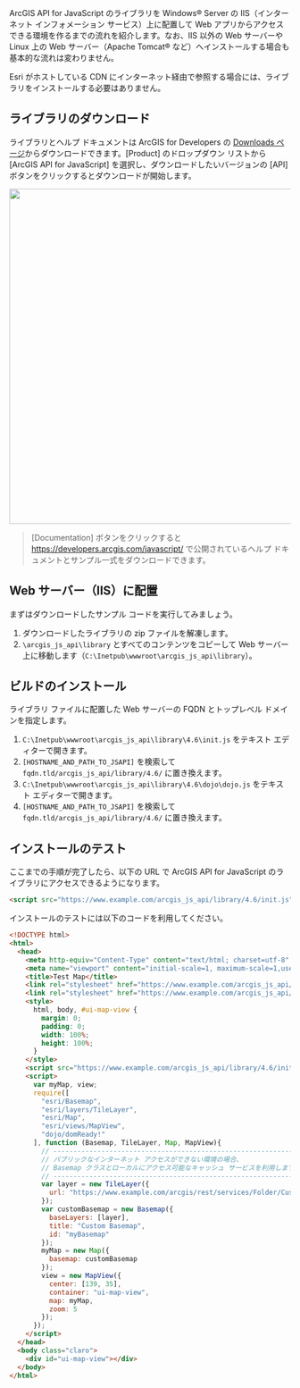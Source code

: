 ArcGIS API for JavaScript のライブラリを Windows® Server の IIS（インターネット インフォメーション サービス）上に配置して Web アプリからアクセスできる環境を作るまでの流れを紹介します。なお、IIS 以外の Web サーバーや Linux 上の Web サーバー（Apache Tomcat® など）へインストールする場合も基本的な流れは変わりません。

Esri がホストしている CDN にインターネット経由で参照する場合には、ライブラリをインストールする必要はありません。

## ライブラリのダウンロード

ライブラリとヘルプ ドキュメントは ArcGIS for Developers の <a href="https://developers.arcgis.com/downloads/" target="_blank">Downloads ページ</a>からダウンロードできます。[Product] のドロップダウン リストから [ArcGIS API for JavaScript] を選択し、ダウンロードしたいバージョンの [API] ボタンをクリックするとダウンロードが開始します。 

<img src="https://s3-ap-northeast-1.amazonaws.com/apps.esrij.com/arcgis-dev/guide/img/install-jsapi/Install.PNG" width="600px">

> [Documentation] ボタンをクリックすると <a href="https://developers.arcgis.com/javascript/" target="_blank">https://developers.arcgis.com/javascript/</a> で公開されているヘルプ ドキュメントとサンプル一式をダウンロードできます。

## Web サーバー（IIS）に配置

まずはダウンロードしたサンプル コードを実行してみましょう。

1. ダウンロードしたライブラリの zip ファイルを解凍します。
1. `\arcgis_js_api\library` とすべてのコンテンツをコピーして Web サーバー上に移動します（`C:\Inetpub\wwwroot\arcgis_js_api\library`）。

## ビルドのインストール

ライブラリ ファイルに配置した Web サーバーの FQDN とトップレベル ドメインを指定します。

1. `C:\Inetpub\wwwroot\arcgis_js_api\library\4.6\init.js` をテキスト エディターで開きます。
1. `[HOSTNAME_AND_PATH_TO_JSAPI]` を検索して `fqdn.tld/arcgis_js_api/library/4.6/` に置き換えます。
1. `C:\Inetpub\wwwroot\arcgis_js_api\library\4.6\dojo\dojo.js` をテキスト エディターで開きます。
1. `[HOSTNAME_AND_PATH_TO_JSAPI]` を検索して `fqdn.tld/arcgis_js_api/library/4.6/` に置き換えます。

## インストールのテスト

ここまでの手順が完了したら、以下の URL で ArcGIS API for JavaScript のライブラリにアクセスできるようになります。

```html
<script src="https://www.example.com/arcgis_js_api/library/4.6/init.js"></script>
```

インストールのテストには以下のコードを利用してください。

```html
<!DOCTYPE html>
<html>
  <head>
    <meta http-equiv="Content-Type" content="text/html; charset=utf-8" />
    <meta name="viewport" content="initial-scale=1, maximum-scale=1,user-scalable=no" />
    <title>Test Map</title>
    <link rel="stylesheet" href="https://www.example.com/arcgis_js_api/library/4.6/dijit/themes/claro/claro.css" />
    <link rel="stylesheet" href="https://www.example.com/arcgis_js_api/library/4.6/esri/css/main.css" />
    <style>
      html, body, #ui-map-view {
        margin: 0;
        padding: 0;
        width: 100%;
        height: 100%;
      }
    </style>
    <script src="https://www.example.com/arcgis_js_api/library/4.6/init.js"></script>
    <script>
      var myMap, view;
      require([
        "esri/Basemap",
        "esri/layers/TileLayer",
        "esri/Map",
        "esri/views/MapView",
        "dojo/domReady!"
      ], function (Basemap, TileLayer, Map, MapView){
        // --------------------------------------------------------------------
        // パブリックなインターネット アクセスができない環境の場合、
        // Basemap クラスとローカルにアクセス可能なキャッシュ サービスを利用します。
        // --------------------------------------------------------------------
        var layer = new TileLayer({
          url: "https://www.example.com/arcgis/rest/services/Folder/Custom_Base_Map/MapServer"
        });
        var customBasemap = new Basemap({
          baseLayers: [layer],
          title: "Custom Basemap",
          id: "myBasemap"
        });
        myMap = new Map({
          basemap: customBasemap
        });
        view = new MapView({
          center: [139, 35],
          container: "ui-map-view",
          map: myMap,
          zoom: 5
        });
      });
    </script>
  </head>
  <body class="claro">
    <div id="ui-map-view"></div>
  </body>
</html>
```
